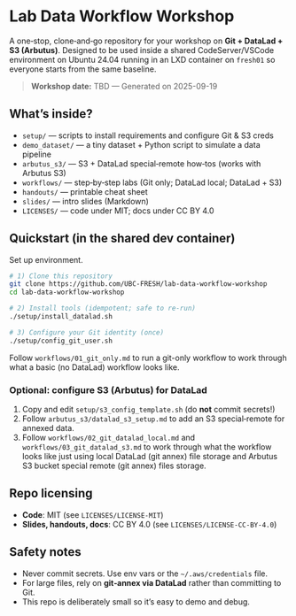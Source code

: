 # Lab Data Workflow Workshop

A one‑stop, clone‑and‑go repository for your workshop on **Git + DataLad + S3 (Arbutus)**.
Designed to be used inside a shared CodeServer/VSCode environment on Ubuntu 24.04 running
in an LXD container on `fresh01` so everyone starts from the same baseline.

> **Workshop date:** TBD — Generated on 2025-09-19

## What’s inside?

- `setup/` — scripts to install requirements and configure Git & S3 creds
- `demo_dataset/` — a tiny dataset + Python script to simulate a data pipeline
- `arbutus_s3/` — S3 + DataLad special‑remote how‑tos (works with Arbutus S3)
- `workflows/` — step‑by‑step labs (Git only; DataLad local; DataLad + S3)
- `handouts/` — printable cheat sheet
- `slides/` — intro slides (Markdown)
- `LICENSES/` — code under MIT; docs under CC BY 4.0

## Quickstart (in the shared dev container)

Set up environment.

```bash
# 1) Clone this repository
git clone https://github.com/UBC-FRESH/lab-data-workflow-workshop
cd lab-data-workflow-workshop

# 2) Install tools (idempotent; safe to re-run)
./setup/install_datalad.sh

# 3) Configure your Git identity (once)
./setup/config_git_user.sh
```

Follow `workflows/01_git_only.md` to run a git-only workflow to work through what a basic (no DataLad) workflow looks like.

### Optional: configure S3 (Arbutus) for DataLad
1) Copy and edit `setup/s3_config_template.sh` (do **not** commit secrets!)
2) Follow `arbutus_s3/datalad_s3_setup.md` to add an S3 special‑remote for annexed data.
3) Follow `workflows/02_git_datalad_local.md` and `workflows/03_git_datalad_s3.md` to work through what the workflow looks like just using local DataLad (git annex) file storage and Arbutus S3 bucket special remote (git annex) files storage. 

## Repo licensing

- **Code**: MIT (see `LICENSES/LICENSE-MIT`)
- **Slides, handouts, docs**: CC BY 4.0 (see `LICENSES/LICENSE-CC-BY-4.0`)

## Safety notes

- Never commit secrets. Use env vars or the `~/.aws/credentials` file.
- For large files, rely on **git‑annex via DataLad** rather than committing to Git.
- This repo is deliberately small so it’s easy to demo and debug.
